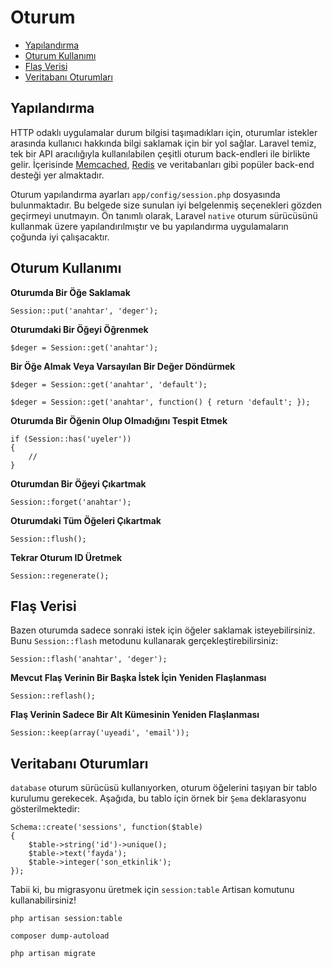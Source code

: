 # Oturum

- [Yapılandırma](#yapilandirma)
- [Oturum Kullanımı](#oturum-kullanimi)
- [Flaş Verisi](#flas-verisi)
- [Veritabanı Oturumları](#veritabani-oturumlari)

<a name="yapilandirma"></a>
## Yapılandırma

HTTP odaklı uygulamalar durum bilgisi taşımadıkları için, oturumlar istekler arasında kullanıcı hakkında bilgi saklamak için bir yol sağlar. Laravel temiz, tek bir API aracılığıyla kullanılabilen çeşitli oturum back-endleri ile birlikte gelir. İçerisinde [Memcached](http://memcached.org), [Redis](http://redis.io) ve veritabanları gibi popüler back-end desteği yer almaktadır.

Oturum yapılandırma ayarları `app/config/session.php` dosyasında bulunmaktadır. Bu belgede size sunulan iyi belgelenmiş seçenekleri gözden geçirmeyi unutmayın. Ön tanımlı olarak, Laravel `native` oturum sürücüsünü kullanmak üzere yapılandırılmıştır ve bu yapılandırma uygulamaların çoğunda iyi çalışacaktır.

<a name="oturum-kullanimi"></a>
## Oturum Kullanımı

**Oturumda Bir Öğe Saklamak**

	Session::put('anahtar', 'deger');

**Oturumdaki Bir Öğeyi Öğrenmek**

	$deger = Session::get('anahtar');

**Bir Öğe Almak Veya Varsayılan Bir Değer Döndürmek**

	$deger = Session::get('anahtar', 'default');

	$deger = Session::get('anahtar', function() { return 'default'; });

**Oturumda Bir Öğenin Olup Olmadığını Tespit Etmek**

	if (Session::has('uyeler'))
	{
		//
	}

**Oturumdan Bir Öğeyi Çıkartmak**

	Session::forget('anahtar');

**Oturumdaki Tüm Öğeleri Çıkartmak**

	Session::flush();

**Tekrar Oturum ID Üretmek**

	Session::regenerate();

<a name="flas-verisi"></a>
## Flaş Verisi

Bazen oturumda sadece sonraki istek için öğeler saklamak isteyebilirsiniz. Bunu `Session::flash` metodunu kullanarak gerçekleştirebilirsiniz:

	Session::flash('anahtar', 'deger');

**Mevcut Flaş Verinin Bir Başka İstek İçin Yeniden Flaşlanması**

	Session::reflash();

**Flaş Verinin Sadece Bir Alt Kümesinin Yeniden Flaşlanması**

	Session::keep(array('uyeadi', 'email'));

<a name="veritabani-oturumlari"></a>
## Veritabanı Oturumları

`database` oturum sürücüsü kullanıyorken, oturum öğelerini taşıyan bir tablo kurulumu gerekecek. Aşağıda, bu tablo için örnek bir `Şema` deklarasyonu gösterilmektedir:

	Schema::create('sessions', function($table)
	{
		$table->string('id')->unique();
		$table->text('fayda');
		$table->integer('son_etkinlik');
	});

Tabii ki, bu migrasyonu üretmek için `session:table` Artisan komutunu kullanabilirsiniz!

	php artisan session:table

	composer dump-autoload

	php artisan migrate
